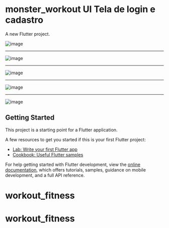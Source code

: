 # monster_workout UI Tela de login e cadastro

A new Flutter project.


![image](https://user-images.githubusercontent.com/47644147/203444916-9a0af6b0-a81d-456f-8eb1-a4d1fc3893b0.png)

________________________________________________


![image](https://user-images.githubusercontent.com/47644147/203445032-a021f94e-7397-444c-ac90-2939250e9584.png)


_______________________________________________

![image](https://user-images.githubusercontent.com/47644147/203445131-0b7efb09-ec0b-4ee6-ba59-623fdcf767fc.png)

_______________________________________________

![image](https://user-images.githubusercontent.com/47644147/203445182-716b882d-f65d-4bb7-85f7-28911d1fada3.png)

_______________________________________________

![image](https://user-images.githubusercontent.com/47644147/203445280-d1c67f8f-9a17-493b-9d1c-7ef4b25418d6.png)


## Getting Started

This project is a starting point for a Flutter application.

A few resources to get you started if this is your first Flutter project:

- [Lab: Write your first Flutter app](https://docs.flutter.dev/get-started/codelab)
- [Cookbook: Useful Flutter samples](https://docs.flutter.dev/cookbook)

For help getting started with Flutter development, view the
[online documentation](https://docs.flutter.dev/), which offers tutorials,
samples, guidance on mobile development, and a full API reference.
# workout_fitness
# workout_fitness
